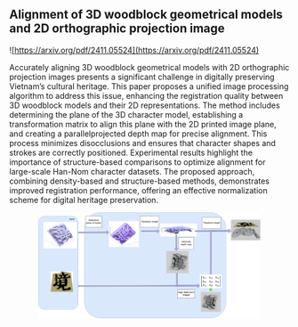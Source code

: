 ## Alignment of 3D woodblock geometrical models and 2D orthographic projection image

![https://arxiv.org/pdf/2411.05524](https://arxiv.org/pdf/2411.05524)

Accurately aligning 3D woodblock geometrical models with 2D orthographic projection images presents a significant challenge in digitally preserving Vietnam’s cultural heritage. This paper proposes a unified image processing algorithm to address this issue, enhancing the registration quality between 3D woodblock models and their 2D representations. The method includes determining the plane of the 3D character model, establishing a transformation matrix to align this plane with the 2D printed image plane, and creating a parallelprojected depth map for precise alignment. This process minimizes disocclusions and ensures that character shapes and strokes are correctly positioned. Experimental results highlight the importance of structure-based comparisons to optimize alignment for large-scale Han-Nom character datasets. The proposed approach, combining density-based and structure-based methods, demonstrates improved registration performance, offering an effective normalization scheme for digital heritage preservation.

<div align="center">
  <img src="projection_pipeline_4.png" width="400" alt="Project Screenshot">
</div>
